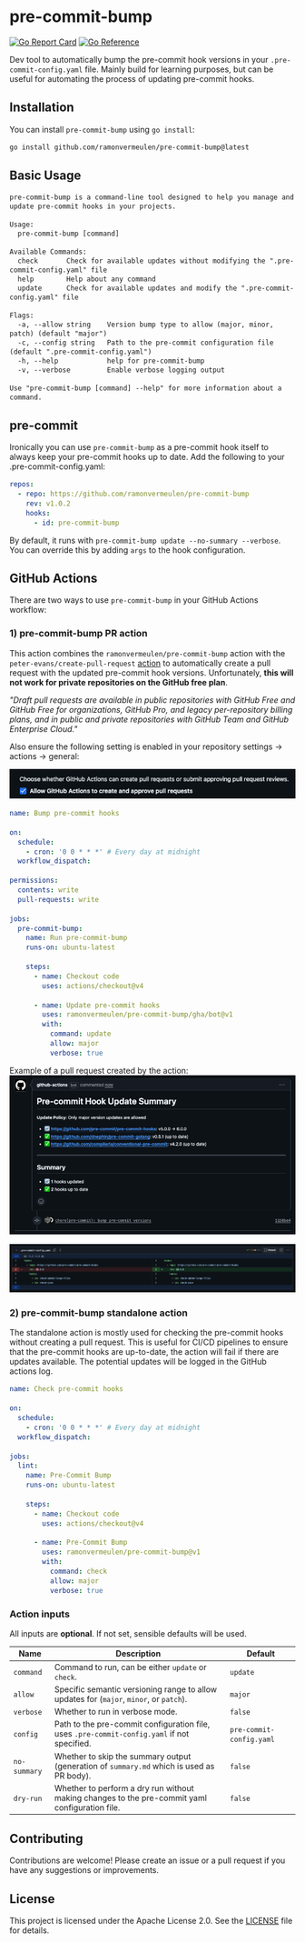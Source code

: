 # pre-commit-bump
[![Go Report Card](https://goreportcard.com/badge/github.com/ramonvermeulen/pre-commit-bump)](https://goreportcard.com/report/github.com/ramonvermeulen/pre-commit-bump)
[![Go Reference](https://pkg.go.dev/badge/github.com/ramonvermeulen/pre-commit-bump.svg)](https://pkg.go.dev/github.com/ramonvermeulen/pre-commit-bump)

Dev tool to automatically bump the pre-commit hook versions in your `.pre-commit-config.yaml` file.
Mainly build for learning purposes, but can be useful for automating the process of updating pre-commit hooks.

## Installation
You can install `pre-commit-bump` using `go install`:

```bash
go install github.com/ramonvermeulen/pre-commit-bump@latest
```

## Basic Usage

```
pre-commit-bump is a command-line tool designed to help you manage and update pre-commit hooks in your projects.

Usage:
  pre-commit-bump [command]

Available Commands:
  check       Check for available updates without modifying the ".pre-commit-config.yaml" file
  help        Help about any command
  update      Check for available updates and modify the ".pre-commit-config.yaml" file

Flags:
  -a, --allow string    Version bump type to allow (major, minor, patch) (default "major")
  -c, --config string   Path to the pre-commit configuration file (default ".pre-commit-config.yaml")
  -h, --help            help for pre-commit-bump
  -v, --verbose         Enable verbose logging output

Use "pre-commit-bump [command] --help" for more information about a command.
```

## pre-commit
Ironically you can use `pre-commit-bump` as a pre-commit hook itself to always keep your pre-commit hooks up to date.
Add the following to your .pre-commit-config.yaml:

```yaml
repos:
  - repo: https://github.com/ramonvermeulen/pre-commit-bump
    rev: v1.0.2
    hooks:
      - id: pre-commit-bump
```

By default, it runs with `pre-commit-bump update --no-summary --verbose`. You can override this by adding `args` to the hook configuration.

## GitHub Actions

There are two ways to use `pre-commit-bump` in your GitHub Actions workflow:

### 1) pre-commit-bump PR action

This action combines the `ramonvermeulen/pre-commit-bump` action with the `peter-evans/create-pull-request` [action](https://github.com/marketplace/actions/create-pull-request)
to automatically create a pull request with the updated pre-commit hook versions.
Unfortunately, __this will not work for private repositories on the GitHub free plan__.

_"Draft pull requests are available in public repositories with GitHub Free and GitHub Free for organizations, GitHub Pro, and legacy per-repository billing plans, and in public and private repositories with GitHub Team and GitHub Enterprise Cloud."_

Also ensure the following setting is enabled in your repository settings -> actions -> general:

![setting.png](.github/docs/setting.png)

```yaml
name: Bump pre-commit hooks

on:
  schedule:
    - cron: '0 0 * * *' # Every day at midnight
  workflow_dispatch:

permissions:
  contents: write
  pull-requests: write
  
jobs:
  pre-commit-bump:
    name: Run pre-commit-bump
    runs-on: ubuntu-latest

    steps:
      - name: Checkout code
        uses: actions/checkout@v4

      - name: Update pre-commit hooks
        uses: ramonvermeulen/pre-commit-bump/gha/bot@v1
        with:
          command: update
          allow: major
          verbose: true
```

Example of a pull request created by the action:
![example_1.png](.github/docs/example_1.png)

![example_2.png](.github/docs/example_2.png)

### 2) pre-commit-bump standalone action
The standalone action is mostly used for checking the pre-commit hooks without creating a pull request.
This is useful for CI/CD pipelines to ensure that the pre-commit hooks are up-to-date, the action will fail if there 
are updates available. The potential updates will be logged in the GitHub actions log.

```yaml
name: Check pre-commit hooks

on:
  schedule:
    - cron: '0 0 * * *' # Every day at midnight
  workflow_dispatch:
  
jobs:
  lint:
    name: Pre-Commit Bump
    runs-on: ubuntu-latest

    steps:
      - name: Checkout code
        uses: actions/checkout@v4

      - name: Pre-Commit Bump
        uses: ramonvermeulen/pre-commit-bump@v1
        with:
          command: check
          allow: major
          verbose: true
```

### Action inputs

All inputs are **optional**. If not set, sensible defaults will be used.

| Name         | Description                                                                                    | Default                  |
|--------------|------------------------------------------------------------------------------------------------|--------------------------|
| `command`    | Command to run, can be either `update` or `check`.                                             | `update`                 |
| `allow`      | Specific semantic versioning range to allow updates for (`major`, `minor`, or `patch`).        | `major`                  |
| `verbose`    | Whether to run in verbose mode.                                                                | `false`                  |
| `config`     | Path to the pre-commit configuration file, uses `.pre-commit-config.yaml` if not specified.    | `pre-commit-config.yaml` |
| `no-summary` | Whether to skip the summary output (generation of `summary.md` which is used as PR body).      | `false`                  |
| `dry-run`    | Whether to perform a dry run without making changes to the pre-commit yaml configuration file. | `false`                  |

## Contributing
Contributions are welcome! Please create an issue or a pull request if you have any suggestions or improvements.

## License
This project is licensed under the Apache License 2.0. See the [LICENSE](LICENSE) file for details.
